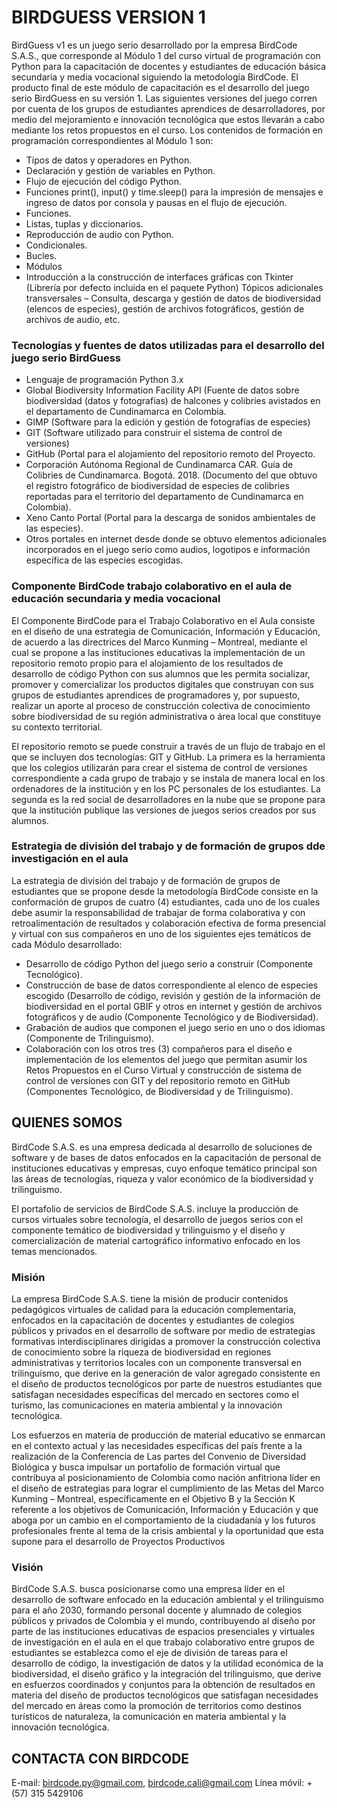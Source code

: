 # BIRDGUESS VERSION 1

BirdGuess v1 es un juego serio desarrollado por la empresa BirdCode S.A.S., que corresponde al Módulo 1 del curso virtual de programación con Python para la capacitación de docentes y estudiantes de educación básica secundaria y media vocacional siguiendo la metodología BirdCode. El producto final de este módulo de capacitación es el desarrollo del juego serio BirdGuess en su versión 1. Las siguientes versiones del juego corren por cuenta de los grupos de estudiantes aprendices de desarrolladores, por medio del mejoramiento e innovación tecnológica que estos llevarán a cabo mediante los retos propuestos en el curso. Los contenidos de formación en programación correspondientes al Módulo 1 son:


* Tipos de datos y operadores en Python.
* Declaración y gestión de variables en Python.
* Flujo de ejecución del código Python.
* Funciones print(), input() y time.sleep() para la impresión de mensajes e ingreso de datos por consola y pausas en el flujo de ejecución.
* Funciones.
* Listas, tuplas y diccionarios.
* Reproducción de audio con Python.
* Condicionales.
* Bucles.
* Módulos
* Introducción a la construcción de interfaces gráficas con Tkinter (Librería por defecto incluida en el paquete Python)
  Tópicos adicionales transversales – Consulta, descarga y gestión de datos de biodiversidad (elencos de especies), gestión de archivos              fotográficos, gestión de archivos de audio, etc.


### Tecnologías y fuentes de datos utilizadas para el desarrollo del juego serio BirdGuess

* Lenguaje de programación Python 3.x
* Global Biodiversity Information Facility API (Fuente de datos sobre biodiversidad (datos y fotografías) de halcones y colibries avistados en el departamento de Cundinamarca en Colombia.
* GIMP (Software para la edición y gestión de fotografías de especies)
* GIT (Software utilizado para construir el sistema de control de versiones)
* GitHub (Portal para el alojamiento del repositorio remoto del Proyecto.
* Corporación Autónoma Regional de Cundinamarca CAR. Guía de Colibries de Cundinamarca. Bogotá. 2018. (Documento del que obtuvo el registro fotográfico de biodiversidad de especies de colibries reportadas para el territorio del departamento de Cundinamarca en Colombia).
* Xeno Canto Portal (Portal para la descarga de sonidos ambientales de las especies).
* Otros portales en internet desde donde se obtuvo elementos adicionales incorporados en el juego serio como audios, logotipos e información específica de las especies escogidas.


### Componente BirdCode trabajo colaborativo en el aula de educación secundaria y media vocacional

El Componente BirdCode para el Trabajo Colaborativo en el Aula consiste en el diseño de una estrategia de Comunicación, Información y Educación, de acuerdo a las directrices del Marco Kunming – Montreal, mediante el cual se propone a las instituciones educativas la implementación de un repositorio remoto propio para el alojamiento de los resultados de desarrollo de código Python con sus alumnos que les permita socializar, promover y comercializar los productos digitales que construyan con sus grupos de estudiantes aprendices de programadores y, por supuesto, realizar un aporte al proceso de construcción colectiva de conocimiento sobre biodiversidad de su región administrativa o área local que constituye su contexto territorial. 

El repositorio remoto se puede construir a través de un flujo de trabajo en el que se incluyen dos tecnologías: GIT y GitHub. La primera es la herramienta que los colegios utilizarán para crear el sistema de control de versiones correspondiente a cada grupo de trabajo y se instala de manera local en los ordenadores de la institución y en los PC personales de los estudiantes. La segunda es la red social de desarrolladores en la nube que se propone para que la institución publique las versiones de juegos serios creados por sus alumnos.  


### Estrategia de división del trabajo y de formación de grupos dde investigación en el aula

La estrategia de división del trabajo y de formación de grupos de estudiantes que se propone desde la metodología BirdCode consiste en la conformación de grupos de cuatro (4) estudiantes, cada uno de los cuales debe asumir la responsabilidad de trabajar de forma colaborativa y con retroalimentación de resultados y colaboración efectiva de forma presencial y virtual con sus compañeros en uno de los siguientes ejes temáticos de cada Módulo desarrollado:

* Desarrollo de código Python del juego serio a construir (Componente Tecnológico).
* Construcción de base de datos correspondiente al elenco de especies escogido (Desarrollo de código, revisión y gestión de la información de biodiversidad en el portal GBIF y otros en internet y gestión de archivos fotográficos y de audio (Componente Tecnológico y de Biodiversidad).
* Grabación de audios que componen el juego serio en uno o dos idiomas (Componente de Trilinguismo).
* Colaboración con los otros tres (3) compañeros para el diseño e implementación de los elementos del juego que permitan asumir los Retos Propuestos en el Curso Virtual y construcción de sistema de control de versiones con GIT y del repositorio remoto en GitHub (Componentes Tecnológico, de Biodiversidad y de Trilinguismo).




## QUIENES SOMOS

BirdCode S.A.S. es una empresa dedicada al desarrollo de soluciones de software y de bases de datos enfocados en la capacitación de personal de instituciones educativas y empresas, cuyo enfoque temático principal son las áreas de tecnologías, riqueza y valor económico de la biodiversidad y trilinguismo.

El portafolio de servicios de BirdCode S.A.S. incluye la producción de cursos virtuales sobre tecnología, el desarrollo de juegos serios con el componente temático de biodiversidad y trilinguismo y el diseño y comercialización de material cartográfico informativo enfocado en los temas mencionados.

### Misión

La empresa BirdCode S.A.S. tiene la misión de producir contenidos pedagógicos virtuales de calidad para la educación complementaria, enfocados en la capacitación de docentes y estudiantes de colegios públicos y privados en el desarrollo de software por medio de estrategias formativas interdisciplinares dirigidas a promover la construcción colectiva de conocimiento sobre la riqueza de biodiversidad en regiones administrativas y territorios locales con un componente transversal en trilinguismo, que derive en la generación de valor agregado consistente en el diseño de productos tecnológicos por parte de nuestros estudiantes que satisfagan necesidades específicas del mercado en sectores como el turismo, las comunicaciones en materia ambiental y la innovación tecnológica.

Los esfuerzos en materia de producción de material educativo se enmarcan en el contexto actual y las necesidades específicas del país frente a la realización de la Conferencia de Las partes del Convenio de Diversidad Biológica y busca impulsar un portafolio de formación virtual que contribuya al posicionamiento de Colombia como nación anfitriona líder en el diseño de estrategias para lograr el cumplimiento de las Metas del Marco Kunming – Montreal, específicamente en el Objetivo B y la Sección K referente a los objetivos de Comunicación, Información y Educación y que aboga por un cambio en el comportamiento de la ciudadanía y los futuros profesionales frente al tema de la crisis ambiental y la oportunidad que esta supone para el desarrollo de Proyectos Productivos


### Visión

BirdCode S.A.S. busca posicionarse como una empresa líder en el desarrollo de software enfocado en la educación ambiental y el trilinguismo para el año 2030, formando personal docente y alumnado de colegios públicos y privados de Colombia y el mundo, contribuyendo al diseño por parte de las instituciones educativas de espacios presenciales y virtuales de investigación en el aula en el que trabajo colaborativo entre grupos de estudiantes se establezca como el eje de división de tareas para el desarrollo de código, la investigación de datos y la utilidad económica de la biodiversidad, el diseño gráfico y la integración del trilinguismo, que derive en esfuerzos coordinados y conjuntos para la obtención de resultados en materia del diseño de productos tecnológicos que satisfagan necesidades del mercado en áreas como la promoción de territorios como destinos turísticos de naturaleza, la comunicación en materia ambiental y la innovación tecnológica.   


## CONTACTA CON BIRDCODE


E-mail: birdcode.py@gmail.com, birdcode.cali@gmail.com
Línea móvil: +(57) 315 5429106






